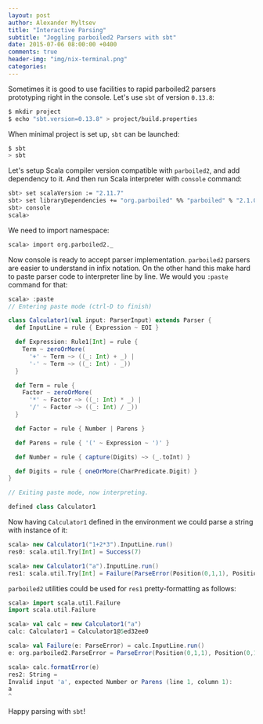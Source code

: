 ```yaml
---
layout: post
author: Alexander Myltsev
title: "Interactive Parsing"
subtitle: "Joggling parboiled2 Parsers with sbt"
date: 2015-07-06 08:00:00 +0400
comments: true
header-img: "img/nix-terminal.png"
categories:
---
```


Sometimes it is good to use facilities to rapid parboiled2 parsers prototyping right in the console. Let's use `sbt` of version `0.13.8`:

```bash
$ mkdir project
$ echo "sbt.version=0.13.8" > project/build.properties
```

When minimal project is set up, `sbt` can be launched: 

```bash
$ sbt
> sbt
```

Let's setup Scala compiler version compatible with `parboiled2`, and add dependency to it. And then run Scala interpreter with `console` command:

```bash
sbt> set scalaVersion := "2.11.7"
sbt> set libraryDependencies += "org.parboiled" %% "parboiled" % "2.1.0"
sbt> console
scala>
```

We need to import namespace: 

```bash
scala> import org.parboiled2._
```

Now console is ready to accept parser implementation. `parboiled2` parsers are easier to understand in infix notation. On the other hand this make hard to paste parser code to interpreter line by line. We would you `:paste` command for that:

```scala
scala> :paste
// Entering paste mode (ctrl-D to finish)

class Calculator1(val input: ParserInput) extends Parser {
  def InputLine = rule { Expression ~ EOI }

  def Expression: Rule1[Int] = rule {
    Term ~ zeroOrMore(
      '+' ~ Term ~> ((_: Int) + _) | 
      '-' ~ Term ~> ((_: Int) - _))
  }

  def Term = rule {
    Factor ~ zeroOrMore(
      '*' ~ Factor ~> ((_: Int) * _) | 
      '/' ~ Factor ~> ((_: Int) / _))
  }

  def Factor = rule { Number | Parens }

  def Parens = rule { '(' ~ Expression ~ ')' }

  def Number = rule { capture(Digits) ~> (_.toInt) }

  def Digits = rule { oneOrMore(CharPredicate.Digit) }
}

// Exiting paste mode, now interpreting.

defined class Calculator1
```

Now having `Calculator1` defined in the environment we could parse a string with instance of it:

```scala
scala> new Calculator1("1+2*3").InputLine.run()
res0: scala.util.Try[Int] = Success(7)

scala> new Calculator1("a").InputLine.run()
res1: scala.util.Try[Int] = Failure(ParseError(Position(0,1,1), Position(0,1,1), <2 traces>))
```

`parboiled2` utilities could be used for `res1` pretty-formatting as follows: 

```scala
scala> import scala.util.Failure
import scala.util.Failure

scala> val calc = new Calculator1("a")
calc: Calculator1 = Calculator1@5ed32ee0

scala> val Failure(e: ParseError) = calc.InputLine.run()
e: org.parboiled2.ParseError = ParseError(Position(0,1,1), Position(0,1,1), <2 traces>)

scala> calc.formatError(e)
res2: String =
Invalid input 'a', expected Number or Parens (line 1, column 1):
a
^
```

Happy parsing with `sbt`!
